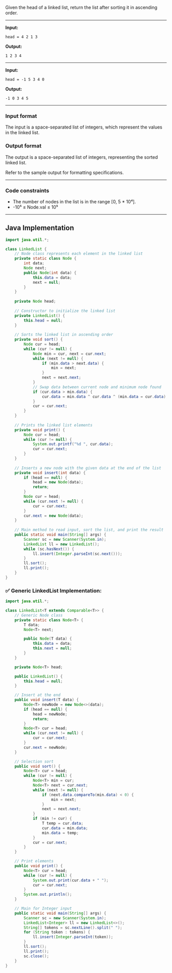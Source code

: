 Given the head of a linked list, return the list after sorting it in ascending order.

---

**Input:**  
```
head = 4 2 1 3
```
**Output:**  
```
1 2 3 4
```
---

**Input:**  
```
head = -1 5 3 4 0
```

**Output:**  
```
-1 0 3 4 5
```

---

### Input format
The input is a space-separated list of integers, which represent the values in the linked list.

### Output format
The output is a space-separated list of integers, representing the sorted linked list.

Refer to the sample output for formatting specifications.

---

### Code constraints

- The number of nodes in the list is in the range [0, 5 * 10⁴].
- -10⁵ ≤ Node.val ≤ 10⁵


---
## Java Implementation
```java
import java.util.*;

class LinkedList {
    // Node class represents each element in the linked list
    private static class Node {
        int data;
        Node next;
        public Node(int data) {
            this.data = data;
            next = null;
        }
    }
    
    private Node head;
    
    // Constructor to initialize the linked list
    private LinkedList() {
        this.head = null;
    }
    
    // Sorts the linked list in ascending order
    private void sort() {
        Node cur = head;
        while (cur != null) {
            Node min = cur, next = cur.next;
            while (next != null) {
                if (min.data > next.data) {
                    min = next;
                }
                next = next.next;
            }
            // Swap data between current node and minimum node found
            if (cur.data > min.data) {
                cur.data = min.data ^ cur.data ^ (min.data = cur.data);
            }
            cur = cur.next;
        }
    }
    
    // Prints the linked list elements
    private void print() {
        Node cur = head;
        while (cur != null) {
            System.out.printf("%d ", cur.data);
            cur = cur.next;
        }
    }
    
    // Inserts a new node with the given data at the end of the list
    private void insert(int data) {
        if (head == null) {
            head = new Node(data);
            return;
        }
        Node cur = head;
        while (cur.next != null) {
            cur = cur.next;
        }
        cur.next = new Node(data);
    }
    
    // Main method to read input, sort the list, and print the result
    public static void main(String[] args) {
        Scanner sc = new Scanner(System.in);
        LinkedList ll = new LinkedList(); 
        while (sc.hasNext()) {
            ll.insert(Integer.parseInt(sc.next()));
        }
        ll.sort();
        ll.print();
    }
}
```



### ✅ **Generic LinkedList Implementation:**

```java
import java.util.*;

class LinkedList<T extends Comparable<T>> {
    // Generic Node class
    private static class Node<T> {
        T data;
        Node<T> next;

        public Node(T data) {
            this.data = data;
            this.next = null;
        }
    }

    private Node<T> head;

    public LinkedList() {
        this.head = null;
    }

    // Insert at the end
    public void insert(T data) {
        Node<T> newNode = new Node<>(data);
        if (head == null) {
            head = newNode;
            return;
        }
        Node<T> cur = head;
        while (cur.next != null) {
            cur = cur.next;
        }
        cur.next = newNode;
    }

    // Selection sort
    public void sort() {
        Node<T> cur = head;
        while (cur != null) {
            Node<T> min = cur;
            Node<T> next = cur.next;
            while (next != null) {
                if (next.data.compareTo(min.data) < 0) {
                    min = next;
                }
                next = next.next;
            }
            if (min != cur) {
                T temp = cur.data;
                cur.data = min.data;
                min.data = temp;
            }
            cur = cur.next;
        }
    }

    // Print elements
    public void print() {
        Node<T> cur = head;
        while (cur != null) {
            System.out.print(cur.data + " ");
            cur = cur.next;
        }
        System.out.println();
    }

    // Main for Integer input
    public static void main(String[] args) {
        Scanner sc = new Scanner(System.in);
        LinkedList<Integer> ll = new LinkedList<>();
        String[] tokens = sc.nextLine().split(" ");
        for (String token : tokens) {
            ll.insert(Integer.parseInt(token));
        }
        ll.sort();
        ll.print();
        sc.close();
    }
}
```
